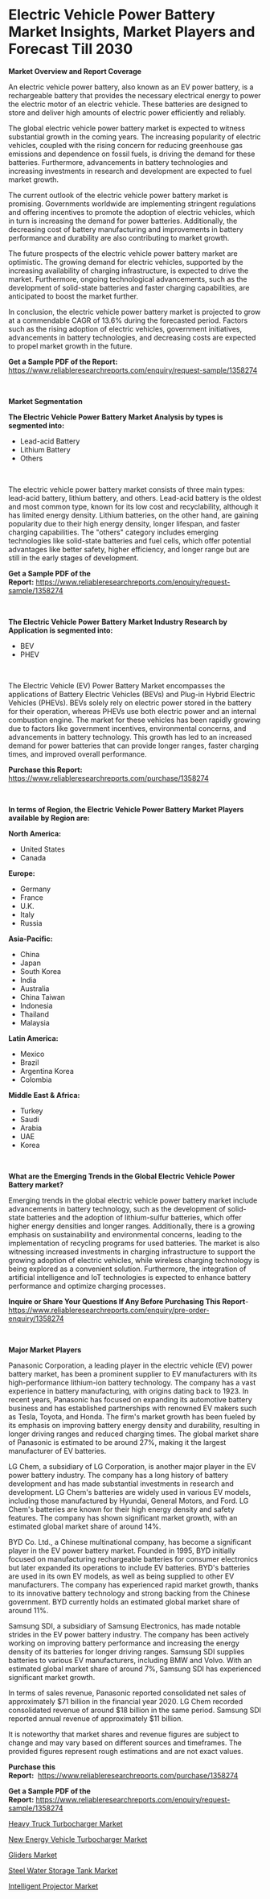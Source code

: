 <p><h1>Electric Vehicle Power Battery Market Insights, Market Players and Forecast Till 2030</h1></p><p><strong>Market Overview and Report Coverage</strong></p>
<p><p>An electric vehicle power battery, also known as an EV power battery, is a rechargeable battery that provides the necessary electrical energy to power the electric motor of an electric vehicle. These batteries are designed to store and deliver high amounts of electric power efficiently and reliably. </p><p>The global electric vehicle power battery market is expected to witness substantial growth in the coming years. The increasing popularity of electric vehicles, coupled with the rising concern for reducing greenhouse gas emissions and dependence on fossil fuels, is driving the demand for these batteries. Furthermore, advancements in battery technologies and increasing investments in research and development are expected to fuel market growth.</p><p>The current outlook of the electric vehicle power battery market is promising. Governments worldwide are implementing stringent regulations and offering incentives to promote the adoption of electric vehicles, which in turn is increasing the demand for power batteries. Additionally, the decreasing cost of battery manufacturing and improvements in battery performance and durability are also contributing to market growth.</p><p>The future prospects of the electric vehicle power battery market are optimistic. The growing demand for electric vehicles, supported by the increasing availability of charging infrastructure, is expected to drive the market. Furthermore, ongoing technological advancements, such as the development of solid-state batteries and faster charging capabilities, are anticipated to boost the market further.</p><p>In conclusion, the electric vehicle power battery market is projected to grow at a commendable CAGR of 13.6% during the forecasted period. Factors such as the rising adoption of electric vehicles, government initiatives, advancements in battery technologies, and decreasing costs are expected to propel market growth in the future.</p></p>
<p><strong>Get a Sample PDF of the Report:</strong> <a href="https://www.reliableresearchreports.com/enquiry/request-sample/1358274">https://www.reliableresearchreports.com/enquiry/request-sample/1358274</a></p>
<p>&nbsp;</p>
<p><strong>Market Segmentation</strong></p>
<p><strong>The Electric Vehicle Power Battery Market Analysis by types is segmented into:</strong></p>
<p><ul><li>Lead-acid Battery</li><li>Lithium Battery</li><li>Others</li></ul></p>
<p>&nbsp;</p>
<p><p>The electric vehicle power battery market consists of three main types: lead-acid battery, lithium battery, and others. Lead-acid battery is the oldest and most common type, known for its low cost and recyclability, although it has limited energy density. Lithium batteries, on the other hand, are gaining popularity due to their high energy density, longer lifespan, and faster charging capabilities. The "others" category includes emerging technologies like solid-state batteries and fuel cells, which offer potential advantages like better safety, higher efficiency, and longer range but are still in the early stages of development.</p></p>
<p><strong>Get a Sample PDF of the Report:</strong>&nbsp;<a href="https://www.reliableresearchreports.com/enquiry/request-sample/1358274">https://www.reliableresearchreports.com/enquiry/request-sample/1358274</a></p>
<p>&nbsp;</p>
<p><strong>The Electric Vehicle Power Battery Market Industry Research by Application is segmented into:</strong></p>
<p><ul><li>BEV</li><li>PHEV</li></ul></p>
<p>&nbsp;</p>
<p><p>The Electric Vehicle (EV) Power Battery Market encompasses the applications of Battery Electric Vehicles (BEVs) and Plug-in Hybrid Electric Vehicles (PHEVs). BEVs solely rely on electric power stored in the battery for their operation, whereas PHEVs use both electric power and an internal combustion engine. The market for these vehicles has been rapidly growing due to factors like government incentives, environmental concerns, and advancements in battery technology. This growth has led to an increased demand for power batteries that can provide longer ranges, faster charging times, and improved overall performance.</p></p>
<p><strong>Purchase this Report:</strong>&nbsp; <a href="https://www.reliableresearchreports.com/purchase/1358274">https://www.reliableresearchreports.com/purchase/1358274</a></p>
<p>&nbsp;</p>
<p><strong>In terms of Region, the Electric Vehicle Power Battery Market Players available by Region are:</strong></p>
<p>
    <p> <strong> North America: </strong>
        <ul>
            <li>United States</li>
            <li>Canada</li>
        </ul>
        </p> 
    <p> <strong> Europe: </strong>
        <ul>
            <li>Germany</li>
            <li>France</li>
            <li>U.K.</li>
            <li>Italy</li>
            <li>Russia</li>
        </ul>
        </p> 
    <p> <strong> Asia-Pacific: </strong>
        <ul>
            <li>China</li>
            <li>Japan</li>
            <li>South Korea</li>
            <li>India</li>
            <li>Australia</li>
            <li>China Taiwan</li>
            <li>Indonesia</li>
            <li>Thailand</li>
            <li>Malaysia</li>
        </ul>
        </p> 
    <p> <strong> Latin America: </strong>
        <ul>
            <li>Mexico</li>
            <li>Brazil</li>
            <li>Argentina Korea</li>
            <li>Colombia</li>
        </ul>
        </p> 
    <p> <strong> Middle East & Africa: </strong>
        <ul>
            <li>Turkey</li>
            <li>Saudi</li>
            <li>Arabia</li>
            <li>UAE</li>
            <li>Korea</li>
        </ul>
    </p>
    </p>
<p>&nbsp;</p>
<p><strong>What are the Emerging Trends in the Global Electric Vehicle Power Battery market?</strong></p>
<p><p>Emerging trends in the global electric vehicle power battery market include advancements in battery technology, such as the development of solid-state batteries and the adoption of lithium-sulfur batteries, which offer higher energy densities and longer ranges. Additionally, there is a growing emphasis on sustainability and environmental concerns, leading to the implementation of recycling programs for used batteries. The market is also witnessing increased investments in charging infrastructure to support the growing adoption of electric vehicles, while wireless charging technology is being explored as a convenient solution. Furthermore, the integration of artificial intelligence and IoT technologies is expected to enhance battery performance and optimize charging processes.</p></p>
<p><strong>Inquire or Share Your Questions If Any Before Purchasing This Report</strong>- <a href="https://www.reliableresearchreports.com/enquiry/pre-order-enquiry/1358274">https://www.reliableresearchreports.com/enquiry/pre-order-enquiry/1358274</a></p>
<p>&nbsp;</p>
<p><strong>Major Market Players</strong></p>
<p><p>Panasonic Corporation, a leading player in the electric vehicle (EV) power battery market, has been a prominent supplier to EV manufacturers with its high-performance lithium-ion battery technology. The company has a vast experience in battery manufacturing, with origins dating back to 1923. In recent years, Panasonic has focused on expanding its automotive battery business and has established partnerships with renowned EV makers such as Tesla, Toyota, and Honda. The firm's market growth has been fueled by its emphasis on improving battery energy density and durability, resulting in longer driving ranges and reduced charging times. The global market share of Panasonic is estimated to be around 27%, making it the largest manufacturer of EV batteries.</p><p>LG Chem, a subsidiary of LG Corporation, is another major player in the EV power battery industry. The company has a long history of battery development and has made substantial investments in research and development. LG Chem's batteries are widely used in various EV models, including those manufactured by Hyundai, General Motors, and Ford. LG Chem's batteries are known for their high energy density and safety features. The company has shown significant market growth, with an estimated global market share of around 14%.</p><p>BYD Co. Ltd., a Chinese multinational company, has become a significant player in the EV power battery market. Founded in 1995, BYD initially focused on manufacturing rechargeable batteries for consumer electronics but later expanded its operations to include EV batteries. BYD's batteries are used in its own EV models, as well as being supplied to other EV manufacturers. The company has experienced rapid market growth, thanks to its innovative battery technology and strong backing from the Chinese government. BYD currently holds an estimated global market share of around 11%.</p><p>Samsung SDI, a subsidiary of Samsung Electronics, has made notable strides in the EV power battery industry. The company has been actively working on improving battery performance and increasing the energy density of its batteries for longer driving ranges. Samsung SDI supplies batteries to various EV manufacturers, including BMW and Volvo. With an estimated global market share of around 7%, Samsung SDI has experienced significant market growth.</p><p>In terms of sales revenue, Panasonic reported consolidated net sales of approximately $71 billion in the financial year 2020. LG Chem recorded consolidated revenue of around $18 billion in the same period. Samsung SDI reported annual revenue of approximately $11 billion.</p><p>It is noteworthy that market shares and revenue figures are subject to change and may vary based on different sources and timeframes. The provided figures represent rough estimations and are not exact values.</p></p>
<p><strong>Purchase this Report:</strong>&nbsp;&nbsp;<a href="https://www.reliableresearchreports.com/purchase/1358274">https://www.reliableresearchreports.com/purchase/1358274</a></p>
<p></p>
<p><strong>Get a Sample PDF of the Report:</strong>&nbsp;<a href="https://www.reliableresearchreports.com/enquiry/request-sample/1358274">https://www.reliableresearchreports.com/enquiry/request-sample/1358274</a></p>
<p><p><a href="https://github.com/PeterParrish5/Market-Research-Report-List-2/blob/main/heavy-truck-turbocharger-market.md">Heavy Truck Turbocharger Market</a></p><p><a href="https://github.com/CliffMedina6/Market-Research-Report-List-2/blob/main/new-energy-vehicle-turbocharger-market.md">New Energy Vehicle Turbocharger Market</a></p><p><a href="https://www.linkedin.com/pulse/gliders-market-size-growth-forecast-from-2023-2030-bijou-research-ulgbe/">Gliders Market</a></p><p><a href="https://medium.com/@russpollich/steel-water-storage-tank-market-furnishes-information-on-market-share-market-trends-and-market-1a961fbc43e6">Steel Water Storage Tank Market</a></p><p><a href="https://medium.com/@robbleannon/intelligent-projector-market-insights-into-market-cagr-market-trends-and-growth-strategies-1adcfaf15038">Intelligent Projector Market</a></p></p>